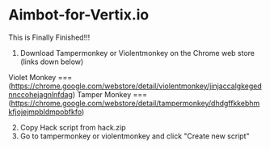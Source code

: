 # Aimbot-for-Vertix.io
This is Finally Finished!!!

1. Download Tampermonkey or Violentmonkey on the Chrome web store (links down below)
       
Violet Monkey ===(https://chrome.google.com/webstore/detail/violentmonkey/jinjaccalgkegednnccohejagnlnfdag)
Tamper Monkey ===(https://chrome.google.com/webstore/detail/tampermonkey/dhdgffkkebhmkfjojejmpbldmpobfkfo)
       
2. Copy Hack script from hack.zip
3. Go to tampermonkey or violentmonkey and click "Create new script"




























